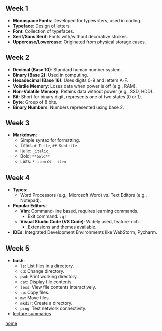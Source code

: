 ## Week 1 
- **Monospace Fonts**: Developed for typewriters, used in coding. 
- **Typeface**: Design of letters.  
- **Font**: Collection of typefaces.
- **Serif/Sans Serif**: Fonts with/without decorative strokes.  
- **Uppercase/Lowercase**: Originated from physical storage cases.

## Week 2
- **Decimal (Base 10)**: Standard human number system.  
- **Binary (Base 2)**: Used in computing.  
- **Hexadecimal (Base 16)**: Uses digits 0-9 and letters A-F.
- **Volatile Memory**: Loses data when power is off (e.g., RAM).  
- **Non-Volatile Memory**: Retains data without power (e.g., SSD, HDD).
- **Bit**: Short for binary digit, represents one of two states (0 or 1).  
- **Byte**: Group of 8 bits.  
- **Binary Numbers**: Numbers represented using base 2.

## Week 3 
- **Markdown**:  
  - Simple syntax for formatting.  
  - Titles: `# Title`, `## Subtitle`  
  - Italic: `_italic_`  
  - Bold: `**bold**`  
  - Lists: `* item` or `- item`
  
## Week 4
- **Types**:  
  - Word Processors (e.g., Microsoft Word) vs. Text Editors (e.g., Notepad).  
- **Popular Editors**:  
  - **Vim**: Command-line based, requires learning commands.  
    - Exit command: `:q!`  
  - **Visual Studio Code (VS Code)**: Widely used, feature-rich.  
    - Extensions and themes available.  
- **IDEs**: Integrated Development Environments like WebStorm, Pycharm.

## Week 5
- **bash**:
  - `ls`: List files in a directory.  
  - `cd`: Change directory.  
  - `pwd`: Print working directory.  
  - `cat`: Display file contents.  
  - `less`: View file contents interactively.  
  - `cp`: Copy files.  
  - `mv`: Move files.  
  - `mkdir`: Create a directory.  
  - `ping`: Test network connectivity.
- [lecture summaries](https://github.com/kamrik/IntroText/tree/main/summaries)

[home](https://1tajiri.github.io/gbc/)
